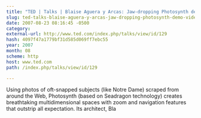 ```yaml
---
title: "TED | Talks | Blaise Aguera y Arcas: Jaw-dropping Photosynth demo (video)"
slug: ted-talks-blaise-aguera-y-arcas-jaw-dropping-photosynth-demo-video
date: 2007-08-23 08:16:45 -0500
category: 
external-url: http://www.ted.com/index.php/talks/view/id/129
hash: 4097f47a1779bf31d585d069ff7ebc55
year: 2007
month: 08
scheme: http
host: www.ted.com
path: /index.php/talks/view/id/129

---
```


Using photos of oft-snapped subjects (like Notre Dame) scraped from around the Web, Photosynth (based on Seadragon technology) creates breathtaking multidimensional spaces with zoom and navigation features that outstrip all expectation. Its architect, Bla
